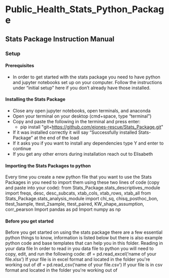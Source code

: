 # Public_Health_Stats_Python_Package

## Stats Package Instruction Manual

### Setup
#### Prerequisites
* In order to get started with the stats package you need to have python and jupyter notebooks set up on your computer. Follow the instructions under “initial setup” here if you don’t already have those installed. 
#### Installing the Stats Package
* Close any open jupyter notebooks, open terminals, and anaconda
* Open your terminal on your desktop (cmd+space, type “terminal”)
* Copy and paste the following in the terminal and press enter: 
  * pip install "git+https://github.com/ejones-rescue/Stats_Package.git"
* If it was installed correctly it will say “Successfully installed Stats-Package” at the end of the load
* If it asks you if you want to install any dependencies type Y and enter to continue
* If you get any other errors during installation reach out to Elisabeth
#### Importing the Stats Packages to python
Every time you create a new python file that you want to use the Stats Packages in you need to import them using these two lines of code (copy and paste into your code):
from Stats_Package.stats_descriptives_module import freqs, desc, desc_subcats, xtab_cols, xtab_rows, xtab_all 
from Stats_Package.stats_analysis_module import chi_sq, chisq_posthoc_bon, ttest_1sample, ttest_2sample, ttest_paired, KW_shape_assumption, corr_pearson
Import pandas as pd
Import numpy as np
#### Before you get started
Before you get started on using the stats package there are a few essential python things to know, information is listed below but there is also example python code and base templates that can help you in this folder. 
Reading in your data file
In order to read in you data file to python you will need to copy, edit, and run the following code:
df = pd.read_excel(‘name of your file.xlsx’) 
If your file is in excel format and located in the folder you're working out of
df = pd.read_csv(‘name of your file.csv’)
If your file is in csv format and located in the folder you're working out of
